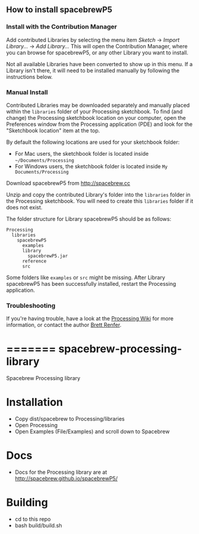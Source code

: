 ## How to install spacebrewP5

### Install with the Contribution Manager

Add contributed Libraries by selecting the menu item _Sketch_ → _Import Library..._ → _Add Library..._ This will open the Contribution Manager, where you can browse for spacebrewP5, or any other Library you want to install.

Not all available Libraries have been converted to show up in this menu. If a Library isn't there, it will need to be installed manually by following the instructions below.

### Manual Install

Contributed Libraries may be downloaded separately and manually placed within the `libraries` folder of your Processing sketchbook. To find (and change) the Processing sketchbook location on your computer, open the Preferences window from the Processing application (PDE) and look for the "Sketchbook location" item at the top.

By default the following locations are used for your sketchbook folder: 
  * For Mac users, the sketchbook folder is located inside `~/Documents/Processing` 
  * For Windows users, the sketchbook folder is located inside `My Documents/Processing`

Download spacebrewP5 from http://spacebrew.cc

Unzip and copy the contributed Library's folder into the `libraries` folder in the Processing sketchbook. You will need to create this `libraries` folder if it does not exist.

The folder structure for Library spacebrewP5 should be as follows:

```
Processing
  libraries
    spacebrewP5
      examples
      library
        spacebrewP5.jar
      reference
      src
```
             
Some folders like `examples` or `src` might be missing. After Library spacebrewP5 has been successfully installed, restart the Processing application.

### Troubleshooting

If you're having trouble, have a look at the [Processing Wiki](https://github.com/processing/processing/wiki/How-to-Install-a-Contributed-Library) for more information, or contact the author [Brett Renfer](http://www.robotconscience.com).

=======
spacebrew-processing-library
=============================

Spacebrew Processing library

Installation
=============================
* Copy dist/spacebrew to Processing/libraries
* Open Processing
* Open Examples (File/Examples) and scroll down to Spacebrew

Docs 
=============================
* Docs for the Processing library are at http://spacebrew.github.io/spacebrewP5/

Building
=============================
* cd to this repo
* bash build/build.sh
